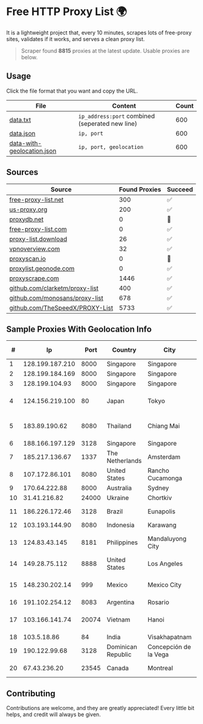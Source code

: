 
# Free HTTP Proxy List 🌍

It is a lightweight project that, every 10 minutes, scrapes lots of free-proxy sites, validates if it works, and serves a clean proxy list.


> Scraper found **8815** proxies at the latest update. Usable proxies are below.

## Usage

Click the file format that you want and copy the URL.


|File|Content|Count|
|----|-------|-----|
|[data.txt](https://raw.githubusercontent.com/themiralay/Proxy-List-World/master/data.txt)|`ip_address:port` combined (seperated new line)|600|
|[data.json](https://raw.githubusercontent.com/themiralay/Proxy-List-World/master/data.json)|`ip, port`|600|
|[data-with-geolocation.json](https://raw.githubusercontent.com/themiralay/Proxy-List-World/master/data-with-geolocation.json)|`ip, port, geolocation`|600|

## Sources

|Source|Found Proxies|Succeed|
|------|-------------|-------|
|[free-proxy-list.net](https://free-proxy-list.net)|300|✅|
|[us-proxy.org](https://www.us-proxy.org)|200|✅|
|[proxydb.net](http://proxydb.net)|0|🚫|
|[free-proxy-list.com](https://free-proxy-list.com/?page=&port=&type%5B%5D=http&type%5B%5D=https&up_time=0&search=Search)|0|✅|
|[proxy-list.download](https://www.proxy-list.download/HTTP)|26|✅|
|[vpnoverview.com](https://vpnoverview.com/privacy/anonymous-browsing/free-proxy-servers)|32|✅|
|[proxyscan.io](https://www.proxyscan.io)|0|🚫|
|[proxylist.geonode.com](https://proxylist.geonode.com/api/proxy-list?limit=300&page=1&sort_by=lastChecked&sort_type=desc&protocols=http,https)|0|✅|
|[proxyscrape.com](https://api.proxyscrape.com/v2/?request=displayproxies&protocol=http&timeout=10000&country=all&ssl=all&anonymity=all)|1446|✅|
|[github.com/clarketm/proxy-list](https://raw.githubusercontent.com/clarketm/proxy-list/master/proxy-list-raw.txt)|400|✅|
|[github.com/monosans/proxy-list](https://raw.githubusercontent.com/monosans/proxy-list/main/proxies/http.txt)|678|✅|
|[github.com/TheSpeedX/PROXY-List](https://raw.githubusercontent.com/TheSpeedX/PROXY-List/master/http.txt)|5733|✅|


## Sample Proxies With Geolocation Info

|#|Ip|Port|Country|City|Internet Service Provider|
|-|--|----|-------|----|-------------------------|
|1|128.199.187.210|8000|Singapore|Singapore|DigitalOcean, LLC|
|2|128.199.184.169|8000|Singapore|Singapore|DigitalOcean, LLC|
|3|128.199.104.93|8000|Singapore|Singapore|DigitalOcean, LLC|
|4|124.156.219.100|80|Japan|Tokyo|Tencent Cloud Computing (Beijing) Co|
|5|183.89.190.62|8080|Thailand|Chiang Mai|Triple T Broadband Public Company Limited|
|6|188.166.197.129|3128|Singapore|Singapore|DigitalOcean, LLC|
|7|185.217.136.67|1337|The Netherlands|Amsterdam|Stallion Network Services Limited|
|8|107.172.86.101|8080|United States|Rancho Cucamonga|HostPapa|
|9|170.64.222.88|8000|Australia|Sydney|DigitalOcean, LLC|
|10|31.41.216.82|24000|Ukraine|Chortkiv|ON-LINE Ltd|
|11|186.226.172.46|3128|Brazil|Eunapolis|Infortel Comunicacoes Ltda|
|12|103.193.144.90|8080|Indonesia|Karawang|JKNID|
|13|124.83.43.145|8181|Philippines|Mandaluyong City|Philippine Long Distance Telephone Co.|
|14|149.28.75.112|8888|United States|Los Angeles|The Constant Company|
|15|148.230.202.14|999|Mexico|Mexico City|Total Play Telecomunicaciones SA De CV|
|16|191.102.254.12|8083|Argentina|Rosario|IP·RED|
|17|103.166.141.74|20074|Vietnam|Hanoi|Viet NAM Cloud Technology Joint Stock Company|
|18|103.5.18.86|84|India|Visakhapatnam|CityOnline|
|19|190.122.99.68|3128|Dominican Republic|Concepción de la Vega|WIND Telecom S.A|
|20|67.43.236.20|23545|Canada|Montreal|GloboTech Communications|



## Contributing

Contributions are welcome, and they are greatly appreciated! Every
little bit helps, and credit will always be given.


